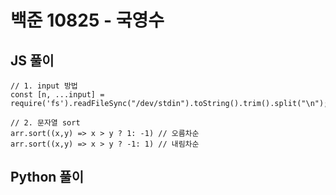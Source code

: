 # 백준 10825 - 국영수

## JS 풀이
```
// 1. input 방법
const [n, ...input] = require('fs').readFileSync("/dev/stdin").toString().trim().split("\n");

// 2. 문자열 sort
arr.sort((x,y) => x > y ? 1: -1) // 오름차순
arr.sort((x,y) => x > y ? -1: 1) // 내림차순

```

## Python 풀이